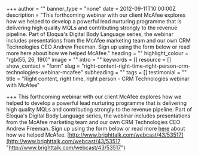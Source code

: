 +++
author = ""
banner_type = "none"
date = 2012-09-11T10:00:00Z
description = "This forthcoming webinar with our client McAfee explores how we helped to develop a powerful lead nurturing programme that is delivering high quality MQLs and contributing strongly to the revenue pipeline.  Part of Eloqua's Digital Body Language series, the webinar includes presentations from the McAfee marketing team and our own CRM Technologies CEO Andrew Freeman.  Sign up using the form below or read more here about how we helped McAfee."
heading = ""
highlight_colour = "rgb(55, 26, 190)"
image = ""
intro = ""
keywords = []
resource = []
show_contact = "form"
slug = "right-content-right-time-right-person-crm-technologies-webinar-mcafee"
subheading = ""
tags = []
testimonial = ""
title = "Right content, right time, right person - CRM Technologies webinar with McAfee"

+++
This forthcoming webinar with our client McAfee explores how we helped to develop a powerful lead nurturing programme that is delivering high quality MQLs and contributing strongly to the revenue pipeline. Part of Eloqua's Digital Body Language series, the webinar includes presentations from the McAfee marketing team and our own CRM Technologies CEO Andrew Freeman. Sign up using the form below or read more [here](http://marketingoperations.crmtechnologies.com/?p=134) about how we helped McAfee. [http://www.brighttalk.com/webcast/43/53517](http://www.brighttalk.com/webcast/43/53517 "http://www.brighttalk.com/webcast/43/53517")